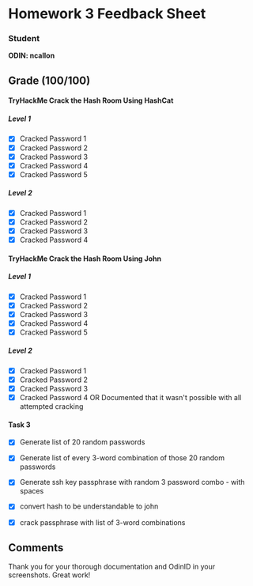 # Homework 3 Feedback Sheet

### Student

**ODIN: ncallon**

## Grade (100/100)

#### TryHackMe Crack the Hash Room Using HashCat
##### Level 1
- [x] Cracked Password 1
- [x] Cracked Password 2
- [x] Cracked Password 3
- [x] Cracked Password 4
- [x] Cracked Password 5

##### Level 2
- [x] Cracked Password 1
- [x] Cracked Password 2
- [x] Cracked Password 3
- [x] Cracked Password 4

#### TryHackMe Crack the Hash Room Using John
##### Level 1
- [x] Cracked Password 1
- [x] Cracked Password 2
- [x] Cracked Password 3
- [x] Cracked Password 4
- [x] Cracked Password 5

##### Level 2
- [x] Cracked Password 1
- [x] Cracked Password 2
- [x] Cracked Password 3
- [x] Cracked Password 4 OR Documented that it wasn't possible with all attempted cracking

#### Task 3
- [x] Generate list of 20 random passwords
- [x] Generate list of every 3-word combination of those 20 random passwords
- [x] Generate ssh key passphrase with random 3 password combo - with spaces
- [x] convert hash to be understandable to john
- [x] crack passphrase with list of 3-word combinations


## Comments
Thank you for your thorough documentation and OdinID in your screenshots. Great work!
